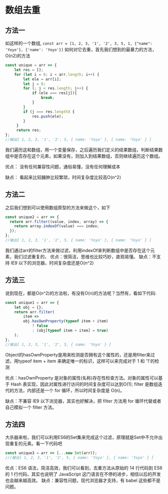 # 数组去重

## 方法一

如这样的一个数组, `const arr = [1, 2, 3, '1', '2', 3, 5, 1, {"name": 'Yoyo'}, {'name': 'Yoyo'}]` 如何对它去重，首先我们想到的最暴力的方法，O(n2)的方法

```javascript
const unique = arr => {
    let res = [];
    for (let i = 0; i < arr.length; i++) {
        let ele = arr[i];
        let j = 0;
        for (; j < res.length; j++) {
            if (ele === res[j]){
                break;
            }
        }
        if (j === res.length) {
            res.push(ele);
        }
     }
     return res;
};
//输出​​​​​[ 1, 2, 3, '1', '2', 5, { name: 'Yoyo' }, { name: 'Yoyo' } ]​​​​​
```

我们遍历这和数组，用一个变量保存，之后遍历我们定义的结果数组，判断结果数组中是否存在这个元素，如果没有，则加入到结果数组，否则继续遍历这个数组。

优点： 没有任何兼容性问题，通俗易懂，没有任何理解成本

缺点： 看起来比较臃肿比较繁琐，时间复杂度比较高O(n^2)

## 方法二

之后我们想到可以使用数组原型的方法来做这个，如下

```javascript
const unique2 = arr => {
  return arr.filter((value, index, array) => {
    return array.indexOf(value) === index;
  });
};
//输出​​​​​​​​​​[ 1, 2, 3, '1', '2', 5, { name: 'Yoyo' }, { name: 'Yoyo' } ]​​​​​
```

我们通过arr的filter方法来做过滤，利用indexOf来判断数组中是否存在这个元素，我们过滤重复的，
优点：很简洁，思维也比较巧妙，直观易懂。
缺点：不支持 IE9 以下的浏览器，时间复杂度还是O(n^2)

## 方法三

说到现在，都是O(n^2)的方法啦，有没有O(n)的方法呢？当然有，看如下代码:

```javascript
const unique1 = arr => {
    let obj = {};
    return arr.filter(
        item =>
        obj.hasOwnProperty(typeof item + item)
            ? false
            : (obj[typeof item + item] = true)
    );
};
//输出​​​​​[ 1, 2, 3, '1', '2', 5, { name: 'Yoyo' } ]​​​​​
```

Object的hasOwnProperty是用来检测是否拥有这个属性的，还是用filter来过滤，用typeof item + item 来确定唯一的标识，这样可以来完成对于 1 和 '1'的检测

优点：hasOwnProperty 是对象的属性(名称)存在性检查方法。对象的属性可以基于 Hash 表实现，因此对属性进行访问的时间复杂度可以达到O(1);
filter 是数组迭代的方法，内部还是一个 for 循环，所以时间复杂度是 O(n)。

缺点：不兼容 IE9 以下浏览器，其实也好解决，把 filter 方法用 for 循环代替或者自己模拟一个 filter 方法。

## 方法四

大杀器来啦，我们可以利用ES6的Set集来完成这个过滤，原理就是Set中不允许出现重复的元素。看一下代码吧

```javascript
const unique3 = arr => [...new Set(arr)];
///输出​​​​​[ 1, 2, 3, '1', '2', 5, { name: 'Yoyo' }, { name: 'Yoyo' } ]​​​​​
```

优点：ES6 语法，简洁高效，我们可以看到，去重方法从原始的 14 行代码到 ES6 的 1 行代码，其实也说明了 JavaScript 这门语言在不停的进步，相信以后的开发也会越来越高效。
缺点：兼容性问题，现代浏览器才支持，有 babel 这些都不是问题。
